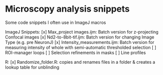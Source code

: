 # Microscopy analysis snippets
Some code snippets I often use in ImageJ macros

ImageJ Snippets:
[x] Max_project images.ijm: Batch version for z-projecting Confocal images
[x] Nd2-to-8bit-tif.ijm: Batch version for changing Image Type (e.g. pre NeuronJ)
[x] Intensity_measurements.ijm: Batch version for measuring intensity of whole with semi-automatic thresholded selection
[ ] ROI-manager loops
[ ] Selection refinements in masks
[ ] Line profiles


R:
[x] Randomize_folder.R: copies and renames files in a folder & creates a lookup table for unblinding